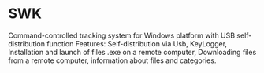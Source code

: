 # SWK
Command-controlled tracking system for Windows platform with USB self-distribution function
Features: Self-distribution via Usb, KeyLogger, Installation and launch of files .exe on a remote computer, Downloading files from a remote computer, information about files and categories.
